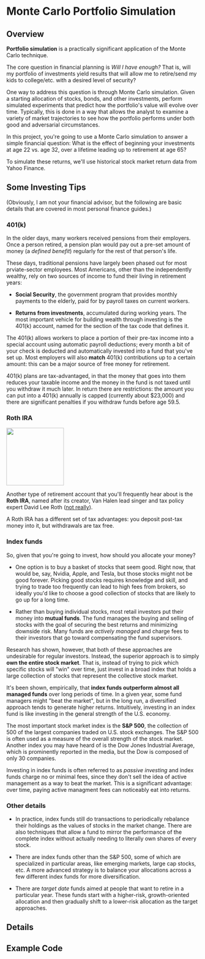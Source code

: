 # Monte Carlo Portfolio Simulation

## Overview

**Portfolio simulation** is a practically significant application of the Monte Carlo technique.

The core question in financial planning is _Will I have enough?_ That is, will my portfolio of investments yield results that will allow me to retire/send my kids to college/etc. with a desired level of security?

One way to address this question is through Monte Carlo simulation. Given a starting allocation of stocks, bonds, and other investments, perform simulated experiments that predict how the portfolio's value will evolve over time. Typically, this is done in a way that allows the analyst to examine a variety of market trajectories to see how the portfolio performs under both good and adversarial circumstances.

In this project, you're going to use a Monte Carlo simulation to answer a simple financial question: What is the effect of beginning your investments at age 22 vs. age 32, over a lifetime leading up to retirement at age 65?

To simulate these returns, we'll use historical stock market return data from Yahoo Finance.

## Some Investing Tips

(Obviously, I am not your financial advisor, but the following are basic details that are covered in most personal finance guides.)

### 401(k)

In the older days, many workers received pensions from their employers. Once a person retired, a pension plan would pay out a pre-set amount of money (a *defined benefit*) regularly for the rest of that person's life.

These days, traditional pensions have largely been phased out for most prviate-sector employees. Most Americans, other than the independently wealthy, rely on two sources of income to fund their living in retirement years:

- **Social Security**, the government program that provides monthly payments to the elderly, paid for by payroll taxes on current workers.

- **Returns from investments**, accumulated during working years. The most important vehicle for building wealth through investing is the 401(k) account, named for the section of the tax code that defines it.

The 401(k) allows workers to place a portion of their pre-tax income into a special account using automatic payroll deductions; every month a bit of your check is deducted and automatically invested into a fund that you've set up. Most employers will also **match** 401(k) contributions up to a certain amount: this can be a major source of free money for retirement.

401(k) plans are tax-advantaged, in that the money that goes into them reduces your taxable income and the money in the fund is not taxed until you withdraw it much later. In return there are restrictions: the amount you can put into a 401(k) annually is capped (currently about $23,000) and there are significant penalties if you withdraw funds before age 59.5.

### Roth IRA

<img src="https://encrypted-tbn0.gstatic.com/images?q=tbn:ANd9GcTxnsBMgedbPWL1JbXcNtPfWd_HR35__QdZrQ&s" width="150px" />

Another type of retirement account that you'll frequently hear about is the **Roth IRA**, named after its creator, Van Halen lead singer and tax policy expert David Lee Roth ([not really](https://en.wikipedia.org/wiki/William_Roth)).

A Roth IRA has a different set of tax advantages: you deposit post-tax money into it, but withdrawals are tax free.

### Index funds

So, given that you're going to invest, how should you allocate your money?

- One option is to buy a basket of stocks that seem good. Right now, that would be, say, Nvidia, Apple, and Tesla, but those stocks might not be good forever. Picking good stocks requires knowledge and skill, and trying to trade too frequently can lead to high fees from brokers, so ideally you'd like to choose a good collection of stocks that are likely to go up for a long time.

- Rather than buying individual stocks, most retail investors put their money into **mutual funds**. The fund manages the buying and selling of stocks with the goal of securing the best returns and minimizing downside risk. Many funds are *actively managed* and charge fees to their investors that go toward compensating the fund supervisors.

Research has shown, however, that both of these approaches are undesirable for regular investors. Instead, the superior approach is to simply **own the entire stock market**. That is, instead of trying to pick which specific stocks will "win" over time, just invest in a broad index that holds a large collection of stocks that represent the collective stock market.

It's been shown, empirically, that **index funds outperform almost all managed funds** over long periods of time. In a given year, some fund managers might "beat the market", but in the long run, a diversified approach tends to generate higher returns. Intuitively, investing in an index fund is like investing in the general strength of the U.S. economy.

The most important stock market index is the **S&P 500**, the collection of 500 of the largest companies traded on U.S. stock exchanges. The S&P 500 is often used as a measure of the overall strength of the stock market. Another index you may have heard of is the Dow Jones Industrial Average, which is prominently reported in the media, but the Dow is composed of only 30 companies.
 
Investing in index funds is often referred to as *passive investing* and index funds charge no or minimal fees, since they don't sell the idea of active management as a way to beat the market. This is a significant advantage: over time, paying active managment fees can noticeably eat into returns.

### Other details

- In practice, index funds still do transactions to periodically rebalance their holdings as the values of stocks in the market change. There are also techniques that allow a fund to mirror the performance of the complete index without actually needing to literally own shares of every stock.

- There are index funds other than the S&P 500, some of which are specialized in particular areas, like emerging markets, large cap stocks, etc. A more advanced strategy is to balance your allocations across a few different index funds for more diversification.

- There are *target date* funds aimed at people that want to retire in a particular year. These funds start with a higher-risk, growth-oriented allocation and then gradually shift to a lower-risk allocation as the target approaches.

## Details


## Example Code
